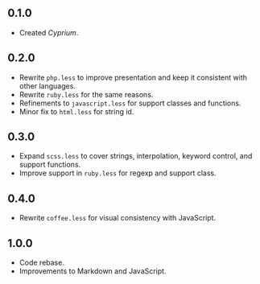 ## 0.1.0
- Created *Cyprium*.

## 0.2.0
- Rewrite `php.less` to improve presentation and keep it consistent with other languages.
- Rewrite `ruby.less` for the same reasons.
- Refinements to `javascript.less` for support classes and functions.
- Minor fix to `html.less` for string id.

## 0.3.0
- Expand `scss.less` to cover strings, interpolation, keyword control, and support functions.
- Improve support in `ruby.less` for regexp and support class.

## 0.4.0
- Rewrite `coffee.less` for visual consistency with JavaScript.

## 1.0.0
- Code rebase.
- Improvements to Markdown and JavaScript.

